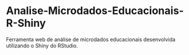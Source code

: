 # Analise-Microdados-Educacionais-R-Shiny
Ferramenta web de análise de microdados educacionais desenvolvida utilizando o Shiny do RStudio.
